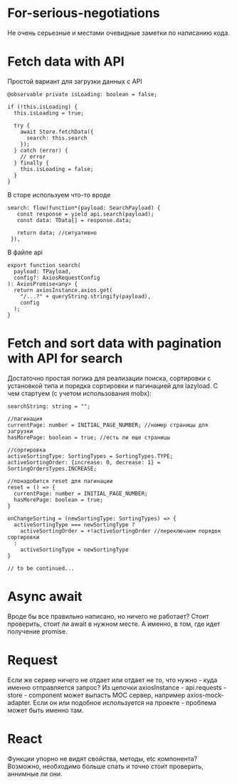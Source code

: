 # For-serious-negotiations

Не очень серьезные и местами очевидные заметки по написанию кода.

# Fetch data with API

Простой вариант для загрузки данных с API

```
@observable private isLoading: boolean = false;

if (!this.isLoading) {
  this.isLoading = true;

  try {
    await Store.fetchData({
      search: this.search
    });
  } catch (error) {
    // error 
  } finally {
    this.isLoading = false;
  }
}
```

 В сторе используем что-то вроде
 ```
 search: flow(function*(payload: SearchPayload) {
    const response = yield api.search(payload);
    const data: TData[] = response.data;

    return data; //ситуативно
  }),
 ```
 
В файле api
```
export function search(
  payload: TPayload,
  config?: AxiosRequestConfig
): AxiosPromise<any> {
  return axiosInstance.axios.get(
    "/...?" + queryString.stringify(payload),
    config
  );
}
```

# Fetch and sort data with pagination with API for search
Достаточно простая логика для реализации поиска, сортировки с установкой типа и порядка сортировки и пагинацией для lazyload.
С чем стартуем (с учетом использования mobx):
```
searchString: string = "";

//пагинация
currentPage: number = INITIAL_PAGE_NUMBER; //номер страницы для загрузки
hasMorePage: boolean = true; //есть ли еще страницы

//сортировка
activeSortingType: SortingTypes = SortingTypes.TYPE;
activeSortingOrder: {increase: 0, decrease: 1} = SortingOrdersTypes.INCREASE;

//понадобится reset для пагинации
reset = () => {
  currentPage: number = INITIAL_PAGE_NUMBER;
  hasMorePage: boolean = true;
}

onChangeSorting = (newSortingType: SortingTypes) => {
  activeSortingType === newSortingType ?
    activeSortingOrder = +!activeSortingOrder //переключаем порядок сортировки
  :
    activeSortingType = newSortingType   
}

// to be continued...

```


# Async await
Вроде бы все правильно написано, но ничего не работает? Стоит проверить, стоит ли await в нужном месте. А именно, в том, где идет получение promise.

# Request
Если же сервер ничего не отдает или отдает не то, что нужно - куда именно отправляется запрос? Из цепочки 
axiosInstance - api.requests - store - component может выпасть MOC сервер, например axios-mock-adapter. Если он или подобное используется на проекте - проблема может быть именно там.

# React 
Функции упорно не видят свойства, методы, etc компонента? Возможно, необходимо больше спать и точно стоит проверить, аннимные ли они.
